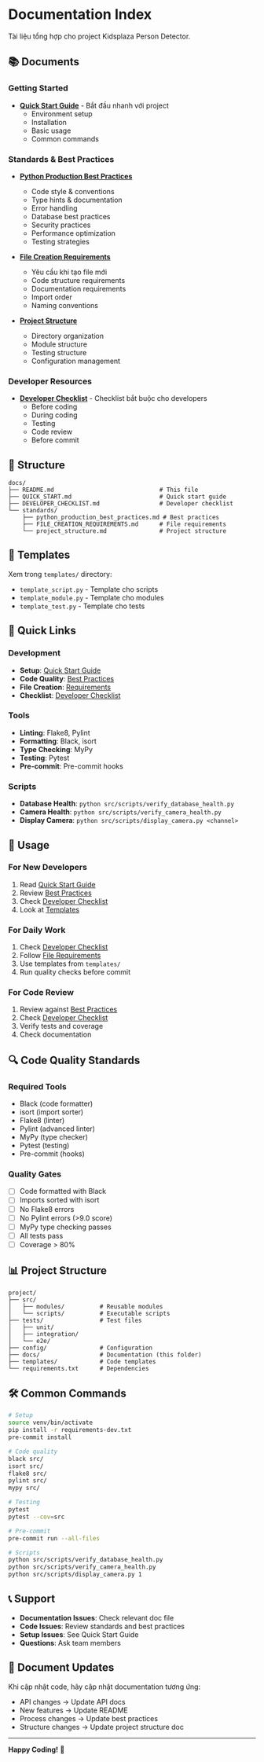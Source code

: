 # Documentation Index

Tài liệu tổng hợp cho project Kidsplaza Person Detector.

## 📚 Documents

### Getting Started
- **[Quick Start Guide](QUICK_START.md)** - Bắt đầu nhanh với project
  - Environment setup
  - Installation
  - Basic usage
  - Common commands

### Standards & Best Practices
- **[Python Production Best Practices](standards/python_production_best_practices.md)**
  - Code style & conventions
  - Type hints & documentation
  - Error handling
  - Database best practices
  - Security practices
  - Performance optimization
  - Testing strategies

- **[File Creation Requirements](standards/FILE_CREATION_REQUIREMENTS.md)**
  - Yêu cầu khi tạo file mới
  - Code structure requirements
  - Documentation requirements
  - Import order
  - Naming conventions

- **[Project Structure](standards/project_structure.md)**
  - Directory organization
  - Module structure
  - Testing structure
  - Configuration management

### Developer Resources
- **[Developer Checklist](DEVELOPER_CHECKLIST.md)** - Checklist bắt buộc cho developers
  - Before coding
  - During coding
  - Testing
  - Code review
  - Before commit

## 📁 Structure

```
docs/
├── README.md                              # This file
├── QUICK_START.md                         # Quick start guide
├── DEVELOPER_CHECKLIST.md                 # Developer checklist
└── standards/
    ├── python_production_best_practices.md # Best practices
    ├── FILE_CREATION_REQUIREMENTS.md      # File requirements
    └── project_structure.md               # Project structure
```

## 🔧 Templates

Xem trong `templates/` directory:
- `template_script.py` - Template cho scripts
- `template_module.py` - Template cho modules  
- `template_test.py` - Template cho tests

## 🚀 Quick Links

### Development
- **Setup**: [Quick Start Guide](QUICK_START.md#1-setup-environment)
- **Code Quality**: [Best Practices](standards/python_production_best_practices.md)
- **File Creation**: [Requirements](standards/FILE_CREATION_REQUIREMENTS.md)
- **Checklist**: [Developer Checklist](DEVELOPER_CHECKLIST.md)

### Tools
- **Linting**: Flake8, Pylint
- **Formatting**: Black, isort
- **Type Checking**: MyPy
- **Testing**: Pytest
- **Pre-commit**: Pre-commit hooks

### Scripts
- **Database Health**: `python src/scripts/verify_database_health.py`
- **Camera Health**: `python src/scripts/verify_camera_health.py`
- **Display Camera**: `python src/scripts/display_camera.py <channel>`

## 📖 Usage

### For New Developers
1. Read [Quick Start Guide](QUICK_START.md)
2. Review [Best Practices](standards/python_production_best_practices.md)
3. Check [Developer Checklist](DEVELOPER_CHECKLIST.md)
4. Look at [Templates](../templates/)

### For Daily Work
1. Check [Developer Checklist](DEVELOPER_CHECKLIST.md)
2. Follow [File Requirements](standards/FILE_CREATION_REQUIREMENTS.md)
3. Use templates from `templates/`
4. Run quality checks before commit

### For Code Review
1. Review against [Best Practices](standards/python_production_best_practices.md)
2. Check [Developer Checklist](DEVELOPER_CHECKLIST.md)
3. Verify tests and coverage
4. Check documentation

## 🔍 Code Quality Standards

### Required Tools
- Black (code formatter)
- isort (import sorter)
- Flake8 (linter)
- Pylint (advanced linter)
- MyPy (type checker)
- Pytest (testing)
- Pre-commit (hooks)

### Quality Gates
- [ ] Code formatted with Black
- [ ] Imports sorted with isort
- [ ] No Flake8 errors
- [ ] No Pylint errors (>9.0 score)
- [ ] MyPy type checking passes
- [ ] All tests pass
- [ ] Coverage > 80%

## 📊 Project Structure

```
project/
├── src/
│   ├── modules/          # Reusable modules
│   └── scripts/          # Executable scripts
├── tests/                # Test files
│   ├── unit/
│   ├── integration/
│   └── e2e/
├── config/               # Configuration
├── docs/                 # Documentation (this folder)
├── templates/            # Code templates
└── requirements.txt      # Dependencies
```

## 🛠️ Common Commands

```bash
# Setup
source venv/bin/activate
pip install -r requirements-dev.txt
pre-commit install

# Code quality
black src/
isort src/
flake8 src/
pylint src/
mypy src/

# Testing
pytest
pytest --cov=src

# Pre-commit
pre-commit run --all-files

# Scripts
python src/scripts/verify_database_health.py
python src/scripts/verify_camera_health.py
python src/scripts/display_camera.py 1
```

## 📞 Support

- **Documentation Issues**: Check relevant doc file
- **Code Issues**: Review standards and best practices
- **Setup Issues**: See Quick Start Guide
- **Questions**: Ask team members

## 🔄 Document Updates

Khi cập nhật code, hãy cập nhật documentation tương ứng:
- API changes → Update API docs
- New features → Update README
- Process changes → Update best practices
- Structure changes → Update project structure doc

---

**Happy Coding!** 🚀

